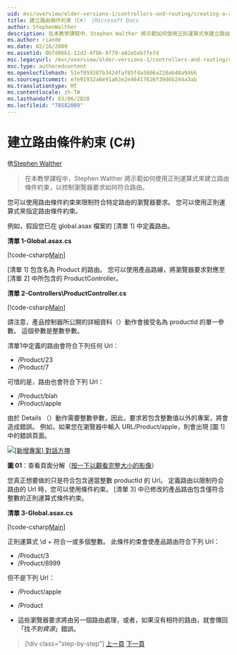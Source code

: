 ```yaml
---
uid: mvc/overview/older-versions-1/controllers-and-routing/creating-a-route-constraint-cs
title: 建立路由條件約束（C#） |Microsoft Docs
author: StephenWalther
description: 在本教學課程中，Stephen Walther 將示範如何使用正則運算式來建立路由條件約束，以控制瀏覽器要求如何符合路由。
ms.author: riande
ms.date: 02/16/2009
ms.assetid: 0bfd06b1-12d3-4fbb-9779-a82e5eb7fe7d
msc.legacyurl: /mvc/overview/older-versions-1/controllers-and-routing/creating-a-route-constraint-cs
msc.type: authoredcontent
ms.openlocfilehash: 51ef859287b3424faf85f4a3606a220ab48a9466
ms.sourcegitcommit: e7e91932a6e91a63e2e46417626f39d6b244a3ab
ms.translationtype: MT
ms.contentlocale: zh-TW
ms.lasthandoff: 03/06/2020
ms.locfileid: "78582009"
---
```

# <a name="creating-a-route-constraint-c"></a>建立路由條件約束 (C#)

依[Stephen Walther](https://github.com/StephenWalther)

> 在本教學課程中，Stephen Walther 將示範如何使用正則運算式來建立路由條件約束，以控制瀏覽器要求如何符合路由。

您可以使用路由條件約束來限制符合特定路由的瀏覽器要求。 您可以使用正則運算式來指定路由條件約束。

例如，假設您已在 global.asax 檔案的 [清單 1] 中定義路由。

**清單 1-Global.asax.cs**

[!code-csharp[Main](creating-a-route-constraint-cs/samples/sample1.cs)]

[清單 1] 包含名為 Product 的路由。 您可以使用產品路線，將瀏覽器要求對應至 [清單 2] 中所包含的 ProductController。

**清單 2-Controllers\ProductController.cs**

[!code-csharp[Main](creating-a-route-constraint-cs/samples/sample2.cs)]

請注意，產品控制器所公開的詳細資料（）動作會接受名為 productId 的單一參數。 這個參數是整數參數。

清單1中定義的路由會符合下列任何 Url：

- /Product/23
- /Product/7

可惜的是，路由也會符合下列 Url：

- /Product/blah
- /Product/apple

由於 Details （）動作需要整數參數，因此，要求若包含整數值以外的專案，將會造成錯誤。 例如，如果您在瀏覽器中輸入 URL/Product/apple，則會出現 [圖 1] 中的錯誤頁面。

[![[新增專案] 對話方塊](creating-a-route-constraint-cs/_static/image1.jpg)](creating-a-route-constraint-cs/_static/image1.png)

**圖 01**：查看頁面分解（[按一下以觀看完整大小的影像](creating-a-route-constraint-cs/_static/image2.png)）

您真正想要做的只是符合包含適當整數 productId 的 Url。 定義路由以限制符合路由的 Url 時，您可以使用條件約束。 [清單 3] 中已修改的產品路由包含僅符合整數的正則運算式條件約束。

**清單 3-Global.asax.cs**

[!code-csharp[Main](creating-a-route-constraint-cs/samples/sample3.cs)]

正則運算式 \d + 符合一或多個整數。 此條件約束會使產品路由符合下列 Url：

- /Product/3
- /Product/8999

但不是下列 Url：

- /Product/apple
- /Product

- 這些瀏覽器要求將由另一個路由處理，或者，如果沒有相符的路由，就會傳回「找*不到資源*」錯誤。

> [!div class="step-by-step"]
> [上一頁](creating-custom-routes-cs.md)
> [下一頁](creating-a-custom-route-constraint-cs.md)
